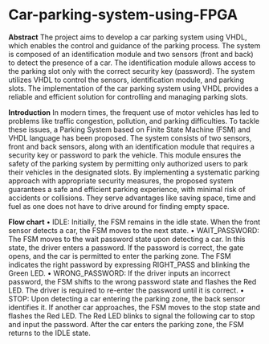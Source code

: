 # Car-parking-system-using-FPGA

**Abstract**
    The project aims to develop a car parking system using VHDL, which enables the control and guidance of the parking process. The system is composed of an identification module and two sensors (front and back) to detect the presence of a car. The identification module allows access to the parking slot only with the correct security key (password). The system utilizes VHDL to control the sensors, identification module, and parking slots. The implementation of the car parking system using VHDL provides a reliable and efficient solution for controlling and managing parking slots. 

**Introduction**
    In modern times, the frequent use of motor vehicles has led to problems like traffic congestion, pollution, and parking difficulties. To tackle these issues, a Parking System based on Finite State Machine (FSM) and VHDL language has been proposed. The system consists of two sensors, front and back sensors, along with an identification module that requires a security key or password to park the vehicle. This module ensures the safety of the parking system by permitting only authorized users to park their vehicles in the designated slots. By implementing a systematic parking approach with appropriate security measures, the proposed system guarantees a safe and efficient parking experience, with minimal risk of accidents or collisions. They serve advantages like saving space, time and fuel as one does not have to drive around for finding empty space.

**Flow chart**
    • IDLE: Initially, the FSM remains in the idle state. When the front sensor detects a car, 
    the FSM moves to the next state.
    • WAIT_PASSWORD: The FSM moves to the wait password state upon detecting a 
    car. In this state, the driver enters a password. If the password is correct, the gate opens, 
    and the car is permitted to enter the parking zone. The FSM indicates the right password 
    by expressing RIGHT_PASS and blinking the Green LED.
    • WRONG_PASSWORD: If the driver inputs an incorrect password, the FSM shifts to 
    the wrong password state and flashes the Red LED. The driver is required to re-enter 
    the password until it is correct.
    • STOP: Upon detecting a car entering the parking zone, the back sensor identifies it. If 
    another car approaches, the FSM moves to the stop state and flashes the Red LED. The 
    Red LED blinks to signal the following car to stop and input the password. After the 
    car enters the parking zone, the FSM returns to the IDLE state.
